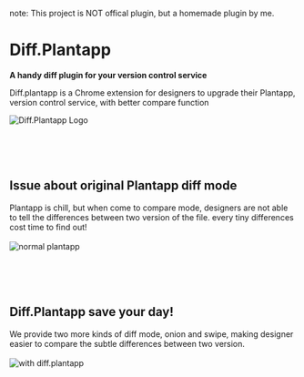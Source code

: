 note: This project is NOT offical plugin, but a homemade plugin by me.

# Diff.Plantapp
<b>A handy diff plugin for your version control service</b>

Diff.plantapp is a Chrome extension for designers to upgrade their Plantapp, version control service, with better compare function

![Diff.Plantapp Logo](https://diff-plantapp.firebaseapp.com/images/intro1.png)

<br/><br/><br/>
## Issue about original Plantapp diff mode
Plantapp is chill, but when come to compare mode, designers are not able to tell the differences between two version of the file. every tiny differences cost time to find out!
<br/><br/>
![normal plantapp](https://diff-plantapp.firebaseapp.com/images/normal.png)

<br/><br/><br/>
## Diff.Plantapp save your day!
We provide two more kinds of diff mode, onion and swipe, making designer easier to compare the subtle differences between two version.
<br/><br/>
![with diff.plantapp](https://diff-plantapp.firebaseapp.com/images/diff.plantapp.png)
